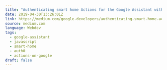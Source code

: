 ```yaml
---
title: "Authenticating smart home Actions for the Google Assistant with Auth0"
date: 2019-04-30T13:26:01Z
link: https://medium.com/google-developers/authenticating-smart-home-actions-for-the-google-assistant-with-auth0-b6fda3d2ee3d?source=rss----2e5ce7f173a5---4
source: medium.com
language: Webdev
tags:
  - google-assistant
  - javascript
  - smart-home
  - auth0
  - actions-on-google
draft: false
---
```

